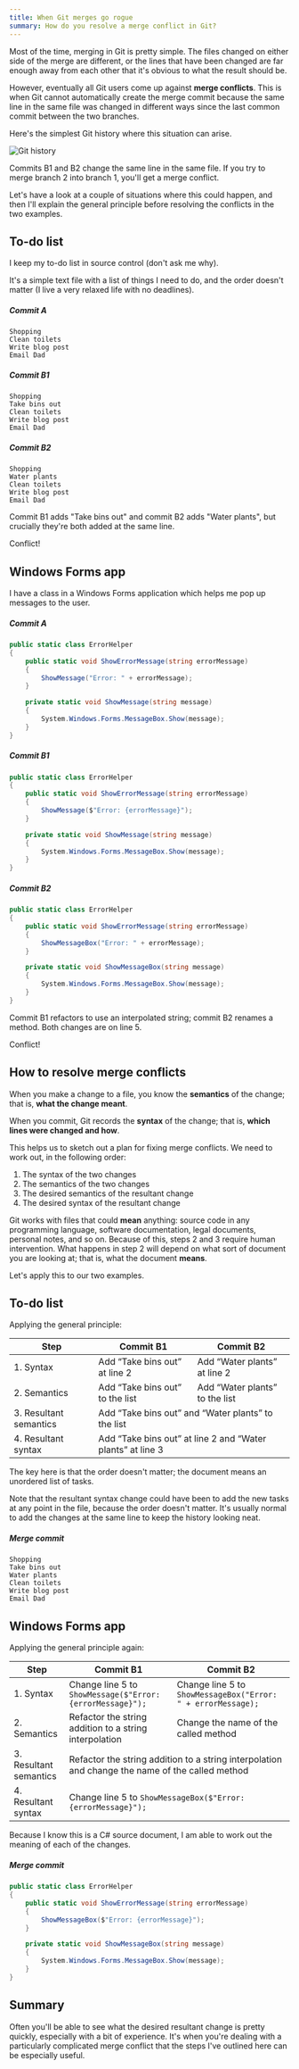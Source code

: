 ```yaml
---
title: When Git merges go rogue
summary: How do you resolve a merge conflict in Git?
---
```


Most of the time, merging in Git is pretty simple. The files changed on either side of the merge are different, or the lines that have been changed are far enough away from each other that it's obvious to what the result should be.

However, eventually all Git users come up against **merge conflicts**. This is when Git cannot automatically create the merge commit because the same line in the same file was changed in different ways since the last common commit between the two branches.

Here's the simplest Git history where this situation can arise.

![Git history](/assets/images/2019-05-05-when-git-merges-go-rogue/git-history.png)

Commits B1 and B2 change the same line in the same file. If you try to merge branch 2 into branch 1, you'll get a merge conflict.

Let's have a look at a couple of situations where this could happen, and then I'll explain the general principle before resolving the conflicts in the two examples.

## To-do list

I keep my to-do list in source control (don't ask me why).

It's a simple text file with a list of things I need to do, and the order doesn't matter (I live a very relaxed life with no deadlines).

##### Commit A
```
Shopping
Clean toilets
Write blog post
Email Dad
```

##### Commit B1
```
Shopping
Take bins out
Clean toilets
Write blog post
Email Dad
```

##### Commit B2
```
Shopping
Water plants
Clean toilets
Write blog post
Email Dad
```

Commit B1 adds "Take bins out" and commit B2 adds "Water plants", but crucially they're both added at the same line.

Conflict!

## Windows Forms app

I have a class in a Windows Forms application which helps me pop up messages to the user.

##### Commit A
```c#
public static class ErrorHelper
{
    public static void ShowErrorMessage(string errorMessage)
    {
        ShowMessage("Error: " + errorMessage);
    }

    private static void ShowMessage(string message)
    {
        System.Windows.Forms.MessageBox.Show(message);
    }
}
```

##### Commit B1
```c#
public static class ErrorHelper
{
    public static void ShowErrorMessage(string errorMessage)
    {
        ShowMessage($"Error: {errorMessage}");
    }

    private static void ShowMessage(string message)
    {
        System.Windows.Forms.MessageBox.Show(message);
    }
}
```

##### Commit B2
```c#
public static class ErrorHelper
{
    public static void ShowErrorMessage(string errorMessage)
    {
        ShowMessageBox("Error: " + errorMessage);
    }

    private static void ShowMessageBox(string message)
    {
        System.Windows.Forms.MessageBox.Show(message);
    }
}
```

Commit B1 refactors to use an interpolated string; commit B2 renames a method. Both changes are on line 5.

Conflict!

## How to resolve merge conflicts

When you make a change to a file, you know the **semantics** of the change; that is, **what the change meant**.

When you commit, Git records the **syntax** of the change; that is, **which lines were changed and how**.

This helps us to sketch out a plan for fixing merge conflicts. We need to work out, in the following order:

1. The syntax of the two changes
2. The semantics of the two changes
3. The desired semantics of the resultant change
4. The desired syntax of the resultant change

Git works with files that could **mean** anything: source code in any programming language, software documentation, legal documents, personal notes, and so on. Because of this, steps 2 and 3 require human intervention. What happens in step 2 will depend on what sort of document you are looking at; that is, what the document **means**.

Let's apply this to our two examples.

## To-do list

Applying the general principle:

<table>
  <thead>
    <tr>
      <th>Step</th>
      <th>Commit B1</th>
      <th>Commit B2</th>
    </tr>
  </thead>
  <tbody>
    <tr>
      <td>1. Syntax</td>
      <td>Add “Take bins out” at line 2</td>
      <td>Add “Water plants” at line 2</td>
    </tr>
    <tr>
      <td>2. Semantics</td>
      <td>Add “Take bins out” to the list</td>
      <td>Add “Water plants” to the list</td>
    </tr>
    <tr>
      <td>3. Resultant semantics</td>
      <td colspan="2">Add “Take bins out” and “Water plants” to the list</td>
    </tr>
    <tr>
      <td>4. Resultant syntax</td>
      <td colspan="2">Add “Take bins out” at line 2 and “Water plants” at line 3</td>
    </tr>
  </tbody>
</table>

The key here is that the order doesn't matter; the document means an unordered list of tasks.

Note that the resultant syntax change could have been to add the new tasks at any point in the file, because the order doesn't matter. It's usually normal to add the changes at the same line to keep the history looking neat.

##### Merge commit
```
Shopping
Take bins out
Water plants
Clean toilets
Write blog post
Email Dad
```

## Windows Forms app

Applying the general principle again:

<table>
  <thead>
    <tr>
      <th>Step</th>
      <th>Commit B1</th>
      <th>Commit B2</th>
    </tr>
  </thead>
  <tbody>
    <tr>
      <td>1. Syntax</td>
      <td>Change line 5 to <code class="highlighter-rouge">ShowMessage($"Error: {errorMessage}");</code></td>
      <td>Change line 5 to <code class="highlighter-rouge">ShowMessageBox("Error: " + errorMessage);</code></td>
    </tr>
    <tr>
      <td>2. Semantics</td>
      <td>Refactor the string addition to a string interpolation</td>
      <td>Change the name of the called method</td>
    </tr>
    <tr>
      <td>3. Resultant semantics</td>
      <td colspan="2">Refactor the string addition to a string interpolation and change the name of the called method</td>
    </tr>
    <tr>
      <td>4. Resultant syntax</td>
      <td colspan="2">Change line 5 to <code class="highlighter-rouge">ShowMessageBox($"Error: {errorMessage}");</code></td>
    </tr>
  </tbody>
</table>

Because I know this is a C# source document, I am able to work out the meaning of each of the changes.

##### Merge commit
```c#
public static class ErrorHelper
{
    public static void ShowErrorMessage(string errorMessage)
    {
        ShowMessageBox($"Error: {errorMessage}");
    }

    private static void ShowMessageBox(string message)
    {
        System.Windows.Forms.MessageBox.Show(message);
    }
}
```

## Summary

Often you'll be able to see what the desired resultant change is pretty quickly, especially with a bit of experience. It's when you're dealing with a particularly complicated merge conflict that the steps I've outlined here can be especially useful.